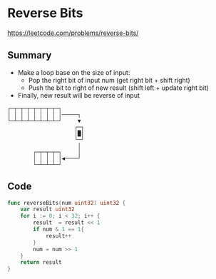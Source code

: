 # Reverse Bits

https://leetcode.com/problems/reverse-bits/

## Summary

 - Make a loop base on the size of input:
	 - Pop the right bit of input num (get right bit + shift right)
	 - Push the bit to right of new result (shift left + update right bit)
 - Finally, new result will be reverse of input

```
┌─┬─┬─┬─┬─┬─┬─┬─┐       
│ │ │ │ │ │ │ │ │─────┐ 
└─┴─┴─┴─┴─┴─┴─┴─┘     ▼ 
                     ┌─┐
                     │█│
                     └─┘
                      │ 
        ┌─┬─┬─┬─┐     │ 
        │ │ │ │ │◀────┘ 
        └─┴─┴─┴─┘       
``` 

## Code

```go
func reverseBits(num uint32) uint32 {
    var result uint32
    for i := 0; i < 32; i++ {
        result  = result << 1
        if num & 1 == 1{
            result++
        }
        num = num >> 1
    }
    return result
}
```

